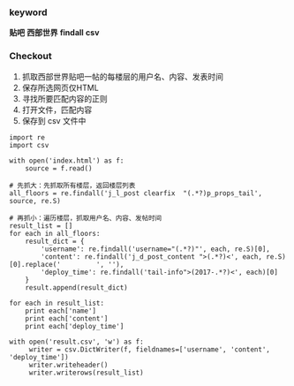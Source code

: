 
### keyword

**贴吧**
**西部世界**
**findall**
**csv**

### Checkout

1. 抓取西部世界贴吧一帖的每楼层的用户名、内容、发表时间
2. 保存所选网页仅HTML
3. 寻找所要匹配内容的正则
4. 打开文件，匹配内容
5. 保存到 csv 文件中

```
import re
import csv

with open('index.html') as f:
    source = f.read()

# 先抓大：先抓取所有楼层，返回楼层列表
all_floors = re.findall('j_l_post clearfix  "(.*?)p_props_tail', source, re.S)

# 再抓小：遍历楼层，抓取用户名、内容、发帖时间
result_list = []
for each in all_floors:
    result_dict = {
        'username': re.findall('username="(.*?)"', each, re.S)[0],
        'content': re.findall('j_d_post_content ">(.*?)<', each, re.S)[0].replace('         ', ''),
        'deploy_time': re.findall('tail-info">(2017-.*?)<', each)[0]
    }
    result.append(result_dict)

for each in result_list:
    print each['name']
    print each['content']
    print each['deploy_time']

with open('result.csv', 'w') as f:
     writer = csv.DictWriter(f, fieldnames=['username', 'content', 'deploy_time'])
     writer.writeheader()
     writer.writerows(result_list)
```
